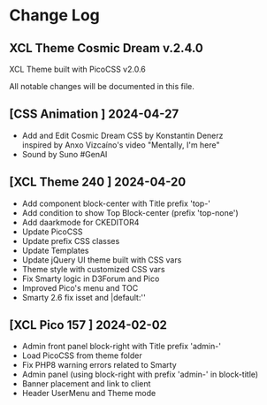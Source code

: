 # Change Log

## XCL Theme Cosmic Dream v.2.4.0

XCL Theme built with PicoCSS v2.0.6

All notable changes will be documented in this file.

## [CSS Animation ] 2024-04-27

- Add and Edit Cosmic Dream CSS by Konstantin Denerz  
  inspired by Anxo Vizcaíno's video "Mentally, I'm here" 
- Sound by Suno #GenAI

## [XCL Theme 240 ] 2024-04-20

- Add component block-center with Title prefix 'top-'
- Add condition to show Top Block-center (prefix 'top-none')
- Add daarkmode for CKEDITOR4
- Update PicoCSS
- Update prefix CSS classes
- Update Templates
- Update jQuery UI theme built with CSS vars
- Theme style with customized CSS vars
- Fix Smarty logic in D3Forum and Pico
- Improved Pico's menu and TOC 
- Smarty 2.6 fix isset and |default:'' 

## [XCL Pico 157 ] 2024-02-02

- Admin front panel block-right with Title prefix 'admin-'
- Load PicoCSS from theme folder
- Fix PHP8 warning errors related to Smarty
- Admin panel (using block-right with prefix 'admin-' in block-title)
- Banner placement and link to client
- Header UserMenu and Theme mode
